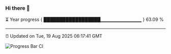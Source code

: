 ### Hi there 👋

⏳ Year progress { ██████████████████▁▁▁▁▁▁▁▁▁▁▁▁ } 63.09 %

---

⏰ Updated on Tue, 19 Aug 2025 06:17:41 GMT

![Progress Bar CI](https://github.com/Shyam-Makwana/GitHub-Actions-Demo/workflows/Progress%20Bar%20CI/badge.svg)
